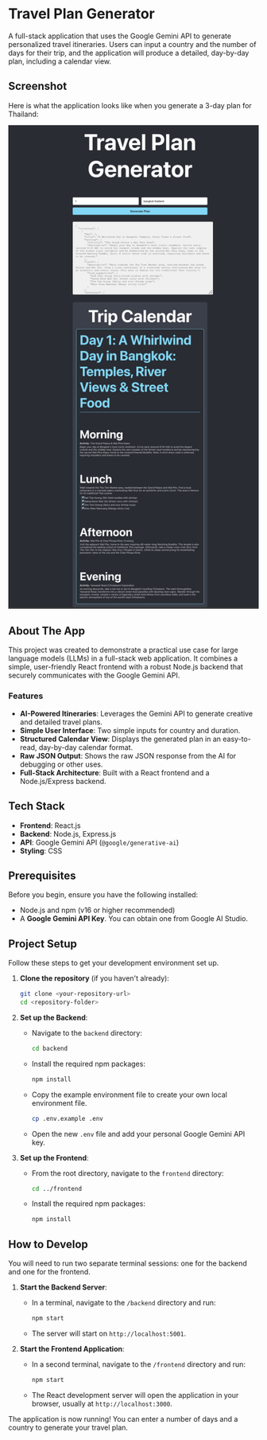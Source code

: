 # Travel Plan Generator

A full-stack application that uses the Google Gemini API to generate personalized travel itineraries. Users can input a country and the number of days for their trip, and the application will produce a detailed, day-by-day plan, including a calendar view.

## Screenshot

Here is what the application looks like when you generate a 3-day plan for Thailand:

![Travel Plan Generator Screenshot](example.png)

## About The App

This project was created to demonstrate a practical use case for large language models (LLMs) in a full-stack web application. It combines a simple, user-friendly React frontend with a robust Node.js backend that securely communicates with the Google Gemini API.

### Features

-   **AI-Powered Itineraries**: Leverages the Gemini API to generate creative and detailed travel plans.
-   **Simple User Interface**: Two simple inputs for country and duration.
-   **Structured Calendar View**: Displays the generated plan in an easy-to-read, day-by-day calendar format.
-   **Raw JSON Output**: Shows the raw JSON response from the AI for debugging or other uses.
-   **Full-Stack Architecture**: Built with a React frontend and a Node.js/Express backend.

## Tech Stack

-   **Frontend**: React.js
-   **Backend**: Node.js, Express.js
-   **API**: Google Gemini API (`@google/generative-ai`)
-   **Styling**: CSS

## Prerequisites

Before you begin, ensure you have the following installed:
-   Node.js and npm (v16 or higher recommended)
-   A **Google Gemini API Key**. You can obtain one from Google AI Studio.

## Project Setup

Follow these steps to get your development environment set up.

1.  **Clone the repository** (if you haven't already):
    ```bash
    git clone <your-repository-url>
    cd <repository-folder>
    ```

2.  **Set up the Backend**:
    -   Navigate to the `backend` directory:
        ```bash
        cd backend
        ```
    -   Install the required npm packages:
        ```bash
        npm install
        ```
    -   Copy the example environment file to create your own local environment file.
        ```bash
        cp .env.example .env
        ```
    -   Open the new `.env` file and add your personal Google Gemini API key.

3.  **Set up the Frontend**:
    -   From the root directory, navigate to the `frontend` directory:
        ```bash
        cd ../frontend
        ```
    -   Install the required npm packages:
        ```bash
        npm install
        ```

## How to Develop

You will need to run two separate terminal sessions: one for the backend and one for the frontend.

1.  **Start the Backend Server**:
    -   In a terminal, navigate to the `/backend` directory and run:
        ```bash
        npm start
        ```
    -   The server will start on `http://localhost:5001`.

2.  **Start the Frontend Application**:
    -   In a second terminal, navigate to the `/frontend` directory and run:
        ```bash
        npm start
        ```
    -   The React development server will open the application in your browser, usually at `http://localhost:3000`.

The application is now running! You can enter a number of days and a country to generate your travel plan.

